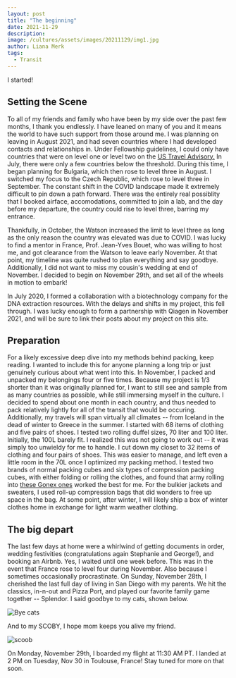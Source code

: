 ```yaml
---
layout: post
title: "The beginning"
date: 2021-11-29
description: 
image: /cultures/assets/images/20211129/img1.jpg
author: Liana Merk
tags:
  - Transit
---
```


I started!

## Setting the Scene

To all of my friends and family who have been by my side over the past few months, I thank you endlessly. I have leaned on many of you and it means the world to have such support from those around me. I was planning on leaving in August 2021, and had seven countries where I had developed contacts and relationships in. Under Fellowship guidelines, I could only have countries that were on level one or level two on the <a href="https://travel.state.gov/content/travel/en/traveladvisories/traveladvisories.html/" target="_blank">US Travel Advisory.</a> In July, there were only a few countries below the threshold. During this time, I began planning for Bulgaria, which then rose to level three in August. I switched my focus to the Czech Republic, which rose to level three in September. The constant shift in the COVID landscape made it extremely difficult to pin down a path forward. There was the entirely real possiblity that I booked airface, accomodations, committed to join a lab, and the day before my departure, the country could rise to level three, barring my entrance.

Thankfully, in October, the Watson increased the limit to level three as long as the only reason the country was elevated was due to COVID. I was lucky to find a mentor in France, Prof. Jean-Yves Bouet, who was willing to host me, and got clearance from the Watson to leave early November. At that point, my timeline was quite rushed to plan everything and say goodbye. Additionally, I did not want to miss my cousin's wedding at end of November. I decided to begin on November 29th, and set all of the wheels in motion to embark!

In July 2020, I formed a collaboration with a biotechnology company for the DNA extraction resources. With the delays and shifts in my project, this fell through. I was lucky enough to form a partnership with Qiagen in November 2021, and will be sure to link their posts about my project on this site. 

## Preparation

For a likely excessive deep dive into my methods behind packing, keep reading. I wanted to include this for anyone planning a long trip or just genuinely curious about what went into this. In November, I packed and unpacked my belongings four or five times. Because my project is 1/3 shorter than it was originally planned for, I want to still see and sample from as many countries as possible, while still immersing myself in the culture. I decided to spend about one month in each country, and thus needed to pack relatively lightly for all of the transit that would be occuring. Additionally, my travels will span virtually all climates -- from Iceland in the dead of winter to Greece in the summer. I started with 68 items of clothing and five pairs of shoes. I tested two rolling duffel sizes, 70 liter and 100 liter. Initially, the 100L barely fit. I realized this was not going to work out -- it was simply too unwieldy for me to handle. I cut down my closet to 32 items of clothing and four pairs of shoes. This was easier to manage, and left even a little room in the 70L once I optimized my packing method. I tested two brands of normal packing cubes and six types of compression packing cubes, with either folding or rolling the clothes, and found that army rolling into <a href="https://www.amazon.com/gp/product/B07Z3NVWYP/ref=ppx_yo_dt_b_search_asin_title?ie=UTF8&psc=1" target="_blank">these Gonex ones</a> worked the best for me. For the bulkier jackets and sweaters, I used roll-up compression bags that did wonders to free up space in the bag. At some point, after winter, I will likely ship a box of winter clothes home in exchange for light warm weather clothing.

## The big depart

The last few days at home were a whirlwind of getting documents in order, wedding festivities (congratulations again Stephanie and George!), and booking an Airbnb. Yes, I waited until one week before. This was in the event that France rose to level four during November. Also because I sometimes occasionally procrastinate. On Sunday, November 28th, I cherished the last full day of living in San Diego with my parents. We hit the classics, in-n-out and Pizza Port, and played our favorite family game together -- Splendor. I said goodbye to my cats, shown below.

![Bye cats](/cultures/assets/images/20211129/cats.jpg)

And to my SCOBY, I hope mom keeps you alive my friend.

![scoob](/cultures/assets/images/20211129/Scoob.jpg)

On Monday, November 29th, I boarded my flight at 11:30 AM PT. I landed at 2 PM on Tuesday, Nov 30 in Toulouse, France! Stay tuned for more on that soon.

